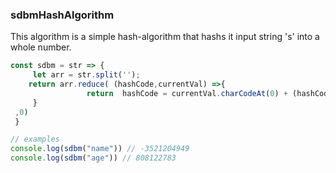 ### sdbmHashAlgorithm

This algorithm is a simple hash-algorithm that hashs it input string 's' into a whole number.


``` js
const sdbm = str => {
     let arr = str.split('');
    return arr.reduce( (hashCode,currentVal) =>{
                 return  hashCode = currentVal.charCodeAt(0) + (hashCode << 6) + (hashCode << 16)  - hashCode;
     }
 ,0)
 }

// examples
console.log(sdbm("name")) // -3521204949
console.log(sdbm("age")) // 808122783
```

